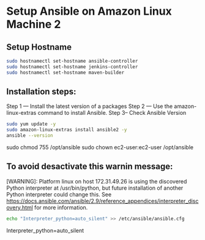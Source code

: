 # Setup Ansible on Amazon Linux Machine 2

## Setup Hostname
```bash
sudo hostnamectl set-hostname ansible-controller 
sudo hostnamectl set-hostname jenkins-controller 
sudo hostnamectl set-hostname maven-builder 
```
## Installation steps:
Step 1 — Install the latest version of a packages 
Step 2 — Use the amazon-linux-extras command to install Ansible.
Step 3– Check Ansible Version
```bash
sudo yum update -y
sudo amazon-linux-extras install ansible2 -y
ansible --version
```
sudo chmod 755 /opt/ansible
sudo chown ec2-user:ec2-user /opt/ansible


<!-- ## Create a user called *ansadmin* (on Control node and Managed host)
```bash
sudo useradd ansadmin
sudo passwd ansadmin
```
## grant sudo access to ansadmin user.
```bash
sudo su -
echo "ansadmin ALL=(ALL) NOPASSWD: ALL" >> /etc/sudoers
service sshd restart
sudo chown ansadmin:ansadmin /home/ansadmin
sudo chmod 755 /home/ansadmin
sudo su -
``` -->
## To avoid desactivate this warnin message:
[WARNING]: Platform linux on host 172.31.49.26 is using the discovered Python interpreter at /usr/bin/python, 
but future installation of another Python interpreter could change this. See https://docs.ansible.com/ansible/2.9/reference_appendices/interpreter_discovery.html
for more information.
```bash
echo "Interpreter_python=auto_silent" >> /etc/ansible/ansible.cfg
``` 
Interpreter_python=auto_silent


```bash

```

```bash

```

```bash

```

```bash

```

```bash

```

```bash
```



```bash

```

```bash

```
